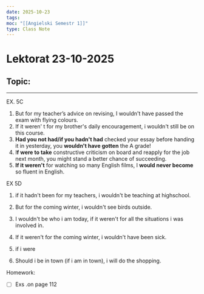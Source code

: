 ```yaml
---
date: 2025-10-23
tags:
moc: "[[Angielski Semestr 1]]"
type: Class Note
---
```


# Lektorat 23-10-2025

## Topic: 

---

EX. 5C
1. But for my teacher’s advice on revising, I wouldn't have passed the exam  with flying colours.
2. If it weren' t for my brother's daily encouragement, i wouldn't still be on this course.
3. **Had you not had/if you hadn't had** checked your essay before handing it in yesterday, you **wouldn't have gotten** the A grade!
4. I**f were to take** constructive criticism on board and reapply for the job next month, you might stand a better chance of succeeding.
5. **If it weren't** for watching so many English films, I **would never become** so fluent in English.

EX 5D

1. if it hadn't been for my teachers, i wouldn't be teaching at highschool.
2. But for the coming winter, i wouldn't see birds outside.

3. I wouldn't be who i am today, if it weren't for all the situations i was involved in.
4. If it weren't  for the coming winter, i wouldn't have been sick.

5. if i were 
6. Should i be in town (if i am in town), i will do the shopping.

Homework:
- [ ] Exs .on page 112
